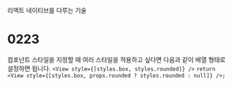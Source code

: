 리액트 네이티브를 다루는 기술

# 0223

컴포넌트 스타일을 지정할 때 여러 스타일을 적용하고 싶다면 다음과 같이 배열 형태로 설정하면 됩니다.
`<View style={[styles.box, styles.rounded]} />`
`return <View style={[styles.box, props.rounded ? styles.rounded : null]} />;`
